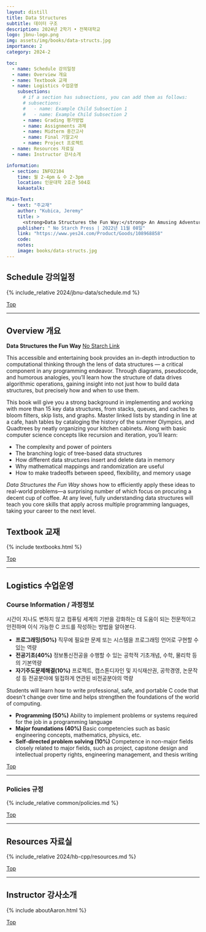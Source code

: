 ```yaml
---
layout: distill
title: Data Structures
subtitle: 데이터 구조
description: 2024년 2학기 • 전북대학교
logo: jbnu-logo.png
img: assets/img/books/data-structs.jpg
importance: 2
category: 2024-2

toc:
  - name: Schedule 강의일정
  - name: Overview 개요
  - name: Textbook 교재
  - name: Logistics 수업운영
    subsections:
      # if a section has subsections, you can add them as follows:
      # subsections:
      #   - name: Example Child Subsection 1
      #   - name: Example Child Subsection 2
      - name: Grading 평가방법
      - name: Assignments 과제
      - name: Midterm 중간고사
      - name: Final 기말고사
      - name: Project 프로젝트
  - name: Resources 자료실
  - name: Instructor 강사소개

information:
  - section: INFO2104
    time: 월 2-4pm & 수 2-3pm
    location: 인문대학 2호관 504호
    kakaotalk: 

Main-Text:
  - text: "주교재"
    author: "Kubica, Jeremy"
    title: >
      <strong>Data Structures the Fun Way:</strong> An Amusing Adventure with Coffee-Filled Examples
    publisher: " No Starch Press | 2022년 11월 08일"
    link: "https://www.yes24.com/Product/Goods/108968858"
    code:
    notes:
    image: books/data-structs.jpg
---
```


## Schedule 강의일정

{% include_relative 2024/jbnu-data/schedule.md %}

<a class="btncv" href="#">Top</a>

---

## Overview 개요

<strong>Data Structures the Fun Way</strong> <a href="https://nostarch.com/data-structures-fun-way">No Starch Link</a>

This accessible and entertaining book provides an in-depth introduction to computational thinking through the lens of data structures — a critical component in any programming endeavor. Through diagrams, pseudocode, and humorous analogies, you’ll learn how the structure of data drives algorithmic operations, gaining insight into not just how to build data structures, but precisely how and when to use them.

This book will give you a strong background in implementing and working with more than 15 key data structures, from stacks, queues, and caches to bloom filters, skip lists, and graphs. Master linked lists by standing in line at a cafe, hash tables by cataloging the history of the summer Olympics, and Quadtrees by neatly organizing your kitchen cabinets. Along with basic computer science concepts like recursion and iteration, you’ll learn:

* The complexity and power of pointers
* The branching logic of tree-based data structures
* How different data structures insert and delete data in memory
* Why mathematical mappings and randomization are useful
* How to make tradeoffs between speed, flexibility, and memory usage

_Data Structures the Fun Way_ shows how to efficiently apply these ideas to real-world problems—a surprising number of which focus on procuring a decent cup of coffee. At any level, fully understanding data structures will teach you core skills that apply across multiple programming languages, taking your career to the next level.

## Textbook 교재

{% include textbooks.html %}

<a class="btncv" href="#">Top</a>

---

## Logistics 수업운영

### Course Information / 과정정보

시간이 지나도 변하지 않고 컴퓨팅 세계의 기반을 강화하는 데 도움이 되는 전문적이고 안전하며 이식 가능한 C 코드를 작성하는 방법을 알아본다.

- **프로그래밍(50%)** 직무에 필요한 문제 또는 시스템을 프로그래밍 언어로 구현할 수 있는 역량
- **전공기초(40%)** 정보통신전공을 수행할 수 있는 공학적 기초개념, 수학, 물리학 등의 기본역량
- **자기주도문제해결(10%)** 프로젝트, 캡스톤디자인 및 지식재산권, 공학경영, 논문작성 등 전공분야에 밀접하게 연관된 비전공분야의 역량

Students will learn how to write professional, safe, and portable C code that doesn't change over time and helps strengthen the foundations of the world of computing.

- **Programming (50%)** Ability to implement problems or systems required for the job in a programming language
- **Major foundations (40%)** Basic competencies such as basic engineering concepts, mathematics, physics, etc.
- **Self-directed problem solving (10%)** Competence in non-major fields closely related to major fields, such as project, capstone design and intellectual property rights, engineering management, and thesis writing

<a class="btncv" href="#">Top</a>

---

### Policies 규정

{% include_relative common/policies.md %}

<a class="btncv" href="#">Top</a>

---

## Resources 자료실

{% include_relative 2024/hb-cpp/resources.md %}

<a class="btncv" href="#">Top</a>

---

## Instructor 강사소개

{% include aboutAaron.html %}

<a class="btncv" href="#">Top</a>
